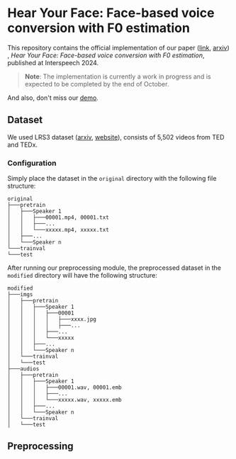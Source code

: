 # Hear Your Face: Face-based voice conversion with F0 estimation
This repository contains the official implementation of our paper
([link](https://www.isca-archive.org/interspeech_2024/lee24d_interspeech.html),
[arxiv](https://www.arxiv.org/abs/2408.09802))
, _Hear Your Face: Face-based voice conversion with F0 estimation_, published at Interspeech 2024.

> **Note**: The implementation is currently a work in progress and is expected to be completed by the end of October.

And also, don't miss our [demo](https://jaejunl.github.io/HYFace_Demo/).

## Dataset
We used LRS3 dataset ([arxiv](https://arxiv.org/abs/1809.00496), [website](https://mmai.io/datasets/lip_reading/)), consists of 5,502 videos from TED and TEDx.

### Configuration
Simply place the dataset in the `original` directory with the following file structure:
```
original
├───pretrain
│   ├───Speaker 1
│   │   ├───00001.mp4, 00001.txt
│   │   ├───...
│   │   └───xxxxx.mp4, xxxxx.txt
│   ├───...
│   └───Speaker n
└───trainval
└───test
```
After running our preprocessing module, the preprocessed dataset in the `modified` directory will have the following structure:
```
modified
├───imgs
│   ├───pretrain
│   │   ├───Speaker 1
│   │   │   ├───00001
│   │   │   │   ├───xxxx.jpg
│   │   │   │   ├───...
│   │   │   ├───...
│   │   │   └───xxxxx
│   │   ├───...
│   │   └───Speaker n
│   └───trainval
│   └───test
├───audios
│   ├───pretrain
│   │   ├───Speaker 1
│   │   │   ├───00001.wav, 00001.emb
│   │   │   ├───...
│   │   │   └───xxxxx.wav, xxxxx.emb
│   │   ├───...
│   │   └───Speaker n
│   └───trainval
│   └───test
```


## Preprocessing


